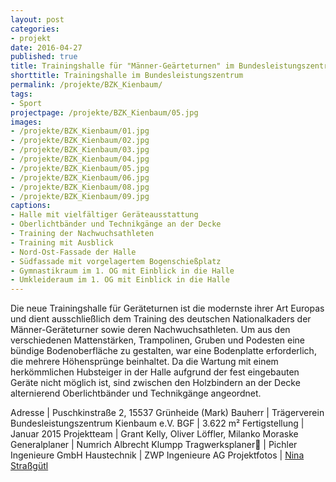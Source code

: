 ```yaml
---
layout: post
categories:
- projekt
date: 2016-04-27
published: true
title: Trainingshalle für "Männer-Geärteturnen" im Bundesleistungszentrum Kienbaum
shorttitle: Trainingshalle im Bundesleistungszentrum
permalink: /projekte/BZK_Kienbaum/
tags: 
- Sport
projectpage: /projekte/BZK_Kienbaum/05.jpg
images:
- /projekte/BZK_Kienbaum/01.jpg
- /projekte/BZK_Kienbaum/02.jpg
- /projekte/BZK_Kienbaum/03.jpg
- /projekte/BZK_Kienbaum/04.jpg
- /projekte/BZK_Kienbaum/05.jpg
- /projekte/BZK_Kienbaum/06.jpg
- /projekte/BZK_Kienbaum/08.jpg
- /projekte/BZK_Kienbaum/09.jpg
captions:
- Halle mit vielfältiger Geräteausstattung
- Oberlichtbänder und Technikgänge an der Decke
- Training der Nachwuchsathleten
- Training mit Ausblick
- Nord-Ost-Fassade der Halle
- Südfassade mit vorgelagertem Bogenschießplatz
- Gymnastikraum im 1. OG mit Einblick in die Halle
- Umkleideraum im 1. OG mit Einblick in die Halle
---
```

Die neue Trainingshalle für Geräteturnen ist die modernste ihrer Art Europas und dient ausschließlich dem Training des deutschen Nationalkaders der Männer-­Geräteturner sowie deren Nachwuchsathleten. Um aus den verschiedenen Mattenstärken, Trampolinen, Gruben und Podesten eine bündige Bodenoberfläche zu gestalten, war eine Bodenplatte erforderlich, die mehrere Höhensprünge beinhaltet. Da die Wartung mit einem herkömmlichen Hubsteiger in der Halle aufgrund der fest eingebauten Geräte nicht möglich ist, sind zwischen den Holzbindern an der Decke alternierend Oberlichtbänder und Technikgänge angeordnet.

Adresse			|	Puschkinstraße 2, 15537 Grünheide (Mark)
Bauherr			|	Trägerverein Bundesleistungszentrum Kienbaum e.V.
BGF				|	3.622 m²
Fertigstellung	|	Januar 2015
Projektteam		|	Grant Kelly, Oliver Löffler, Milanko Moraske
Generalplaner	|	Numrich Albrecht Klumpp 
Tragwerksplaner	|	Pichler Ingenieure GmbH
Haustechnik		|	ZWP Ingenieure AG
Projektfotos	|	[Nina Straßgütl](http://www.ninastrg.de/)